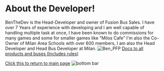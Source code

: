 # About the Developer!
BenTheDev is the Head-Developer and owner of Fusion Bus Sales.
I have over 7 Years of experience with developing and I am well capable of handling multiple task at once,
I have been known to do commissions for many games and some for smaller games like "Milos Cafe"
I'm also the Co-Owner of Milan Area Schools with over 600 members, I am also the Head Developer and Head Bus Developer at Milan.
![Ben_PFP](https://github.com/user-attachments/assets/9bd0792e-fb77-454f-ba6d-5545f058ba22)
[Docs to all products and buses (Includes rules)](https://ben-thedev.github.io/fusionbussalesdocs/)

[Click this to return to main page](https://ben-thedev.github.io)
![bottom bar](https://github.com/user-attachments/assets/cfe3dac1-1f38-49ed-ae1e-04bb2127ea2c)
